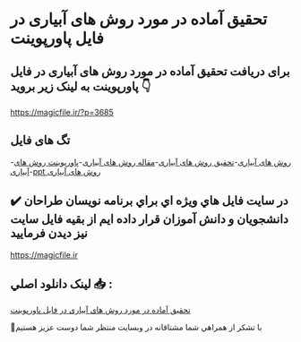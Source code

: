 # تحقیق آماده در مورد روش های آبیاری در فایل پاورپوینت

## برای دریافت تحقیق آماده در مورد روش های آبیاری در فایل پاورپوینت به لینک زیر بروید 👇

https://magicfile.ir/?p=3685

## تگ های فایل

-[روش های آبیاری](https://magicfile.ir/product/%d8%aa%d8%ad%d9%82%db%8c%d9%82-%d8%b1%d9%88%d8%b4-%d9%87%d8%a7%db%8c-%d8%a2%d8%a8%db%8c%d8%a7%d8%b1%db%8c-%d8%af%d8%b1-%d9%81%d8%a7%db%8c%d9%84-%d9%be%d8%a7%d9%88%d8%b1%d9%be%d9%88%db%8c%d9%86%d8%aa/)-[تحقیق روش های آبیاری](https://magicfile.ir/product/%d8%aa%d8%ad%d9%82%db%8c%d9%82-%d8%b1%d9%88%d8%b4-%d9%87%d8%a7%db%8c-%d8%a2%d8%a8%db%8c%d8%a7%d8%b1%db%8c-%d8%af%d8%b1-%d9%81%d8%a7%db%8c%d9%84-%d9%be%d8%a7%d9%88%d8%b1%d9%be%d9%88%db%8c%d9%86%d8%aa/)-[مقاله روش های آبیاری](https://magicfile.ir/product/%d8%aa%d8%ad%d9%82%db%8c%d9%82-%d8%b1%d9%88%d8%b4-%d9%87%d8%a7%db%8c-%d8%a2%d8%a8%db%8c%d8%a7%d8%b1%db%8c-%d8%af%d8%b1-%d9%81%d8%a7%db%8c%d9%84-%d9%be%d8%a7%d9%88%d8%b1%d9%be%d9%88%db%8c%d9%86%d8%aa/)-[پاورپوینت روش های آبیاری](https://magicfile.ir/product/%d8%aa%d8%ad%d9%82%db%8c%d9%82-%d8%b1%d9%88%d8%b4-%d9%87%d8%a7%db%8c-%d8%a2%d8%a8%db%8c%d8%a7%d8%b1%db%8c-%d8%af%d8%b1-%d9%81%d8%a7%db%8c%d9%84-%d9%be%d8%a7%d9%88%d8%b1%d9%be%d9%88%db%8c%d9%86%d8%aa/)-[ppt روش های آبیاری](https://magicfile.ir/product/%d8%aa%d8%ad%d9%82%db%8c%d9%82-%d8%b1%d9%88%d8%b4-%d9%87%d8%a7%db%8c-%d8%a2%d8%a8%db%8c%d8%a7%d8%b1%db%8c-%d8%af%d8%b1-%d9%81%d8%a7%db%8c%d9%84-%d9%be%d8%a7%d9%88%d8%b1%d9%be%d9%88%db%8c%d9%86%d8%aa/)

## ✔️ در سايت فايل هاي ويژه اي براي برنامه نويسان طراحان دانشجويان و دانش آموزان قرار داده ايم از بقيه فايل سايت نيز ديدن فرماييد

https://magicfile.ir


## لينک دانلود اصلي 📥 :

[تحقیق آماده در مورد روش های آبیاری در فایل پاورپوینت](https://magicfile.ir/product/%d8%aa%d8%ad%d9%82%db%8c%d9%82-%d8%b1%d9%88%d8%b4-%d9%87%d8%a7%db%8c-%d8%a2%d8%a8%db%8c%d8%a7%d8%b1%db%8c-%d8%af%d8%b1-%d9%81%d8%a7%db%8c%d9%84-%d9%be%d8%a7%d9%88%d8%b1%d9%be%d9%88%db%8c%d9%86%d8%aa/) 


🙏با تشکر از همراهي شما مشتاقانه در وبسایت منتظر شما دوست عزیز هستیم

